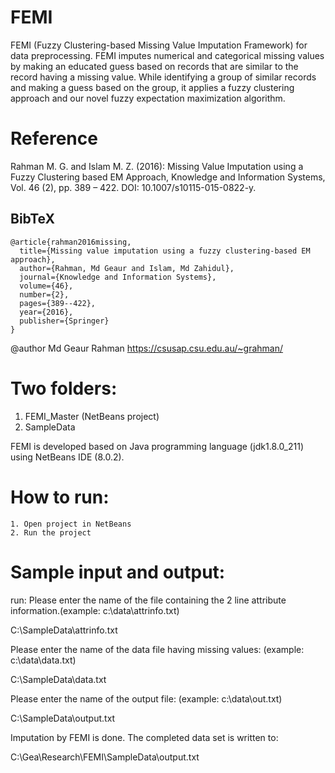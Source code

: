# FEMI
FEMI (Fuzzy Clustering-based Missing Value Imputation Framework) for data preprocessing.  FEMI imputes numerical and categorical missing values by making an educated guess based on records that are similar to the record having a missing value. While identifying a group of similar records and making a guess based on the group, it applies a fuzzy clustering approach and our novel fuzzy expectation maximization algorithm.

# Reference

Rahman M. G. and Islam M. Z. (2016): Missing Value Imputation using a Fuzzy Clustering based EM Approach, Knowledge and Information Systems, Vol. 46 (2), pp. 389 – 422. DOI: 10.1007/s10115-015-0822-y. 

## BibTeX
```
@article{rahman2016missing,
  title={Missing value imputation using a fuzzy clustering-based EM approach},
  author={Rahman, Md Geaur and Islam, Md Zahidul},
  journal={Knowledge and Information Systems},
  volume={46},
  number={2},
  pages={389--422},
  year={2016},
  publisher={Springer}
}
```

@author Md Geaur Rahman <https://csusap.csu.edu.au/~grahman/>
  
# Two folders:
 
 1. FEMI_Master (NetBeans project)
 2. SampleData 
 
 FEMI is developed based on Java programming language (jdk1.8.0_211) using NetBeans IDE (8.0.2). 
 
# How to run:
 
	1. Open project in NetBeans
	2. Run the project

# Sample input and output:
run:
Please enter the name of the file containing the 2 line attribute information.(example: c:\data\attrinfo.txt)

C:\SampleData\attrinfo.txt

Please enter the name of the data file having missing values: (example: c:\data\data.txt)

C:\SampleData\data.txt

Please enter the name of the output file: (example: c:\data\out.txt)

C:\SampleData\output.txt


Imputation by FEMI is done. The completed data set is written to: 

C:\Gea\Research\FEMI\SampleData\output.txt


